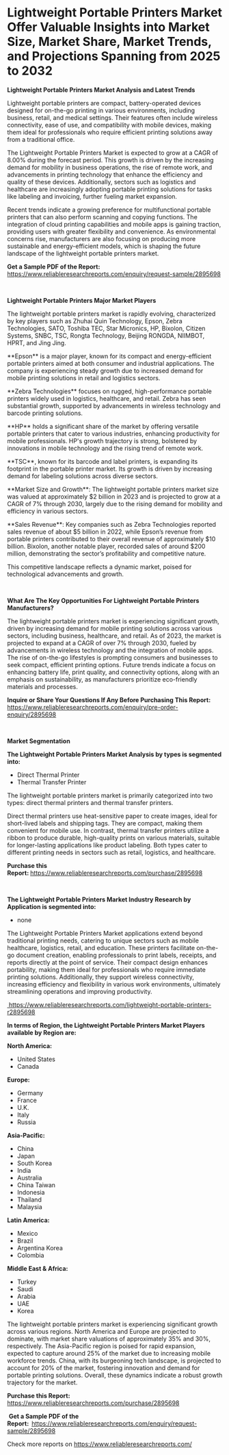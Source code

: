 <p><h1>Lightweight Portable Printers Market Offer Valuable Insights into Market Size, Market Share, Market Trends, and Projections Spanning from 2025 to 2032</h1></p><p><strong>Lightweight Portable Printers Market Analysis and Latest Trends</strong></p>
<p><p>Lightweight portable printers are compact, battery-operated devices designed for on-the-go printing in various environments, including business, retail, and medical settings. Their features often include wireless connectivity, ease of use, and compatibility with mobile devices, making them ideal for professionals who require efficient printing solutions away from a traditional office.</p><p>The Lightweight Portable Printers Market is expected to grow at a CAGR of 8.00% during the forecast period. This growth is driven by the increasing demand for mobility in business operations, the rise of remote work, and advancements in printing technology that enhance the efficiency and quality of these devices. Additionally, sectors such as logistics and healthcare are increasingly adopting portable printing solutions for tasks like labeling and invoicing, further fueling market expansion.</p><p>Recent trends indicate a growing preference for multifunctional portable printers that can also perform scanning and copying functions. The integration of cloud printing capabilities and mobile apps is gaining traction, providing users with greater flexibility and convenience. As environmental concerns rise, manufacturers are also focusing on producing more sustainable and energy-efficient models, which is shaping the future landscape of the lightweight portable printers market.</p></p>
<p><strong>Get a Sample PDF of the Report:&nbsp;</strong> <a href="https://www.reliableresearchreports.com/enquiry/request-sample/2895698?utm_campaign=3257&utm_medium=2&utm_source=Github&utm_content=ia&utm_term=15032025&utm_id=lightweight-portable-printers">https://www.reliableresearchreports.com/enquiry/request-sample/2895698</a></p>
<p>&nbsp;</p>
<p><strong>Lightweight Portable Printers Major Market Players</strong></p>
<p><p>The lightweight portable printers market is rapidly evolving, characterized by key players such as Zhuhai Quin Technology, Epson, Zebra Technologies, SATO, Toshiba TEC, Star Micronics, HP, Bixolon, Citizen Systems, SNBC, TSC, Rongta Technology, Beijing RONGDA, NIIMBOT, HPRT, and Jing Jing. </p><p>**Epson** is a major player, known for its compact and energy-efficient portable printers aimed at both consumer and industrial applications. The company is experiencing steady growth due to increased demand for mobile printing solutions in retail and logistics sectors.</p><p>**Zebra Technologies** focuses on rugged, high-performance portable printers widely used in logistics, healthcare, and retail. Zebra has seen substantial growth, supported by advancements in wireless technology and barcode printing solutions.</p><p>**HP** holds a significant share of the market by offering versatile portable printers that cater to various industries, enhancing productivity for mobile professionals. HP's growth trajectory is strong, bolstered by innovations in mobile technology and the rising trend of remote work.</p><p>**TSC**, known for its barcode and label printers, is expanding its footprint in the portable printer market. Its growth is driven by increasing demand for labeling solutions across diverse sectors.</p><p>**Market Size and Growth**: The lightweight portable printers market size was valued at approximately $2 billion in 2023 and is projected to grow at a CAGR of 7% through 2030, largely due to the rising demand for mobility and efficiency in various sectors.</p><p>**Sales Revenue**: Key companies such as Zebra Technologies reported sales revenue of about $5 billion in 2022, while Epson’s revenue from portable printers contributed to their overall revenue of approximately $10 billion. Bixolon, another notable player, recorded sales of around $200 million, demonstrating the sector’s profitability and competitive nature. </p><p>This competitive landscape reflects a dynamic market, poised for technological advancements and growth.</p></p>
<p>&nbsp;</p>
<p><strong>What Are The Key Opportunities For Lightweight Portable Printers Manufacturers?</strong></p>
<p><p>The lightweight portable printers market is experiencing significant growth, driven by increasing demand for mobile printing solutions across various sectors, including business, healthcare, and retail. As of 2023, the market is projected to expand at a CAGR of over 7% through 2030, fueled by advancements in wireless technology and the integration of mobile apps. The rise of on-the-go lifestyles is prompting consumers and businesses to seek compact, efficient printing options. Future trends indicate a focus on enhancing battery life, print quality, and connectivity options, along with an emphasis on sustainability, as manufacturers prioritize eco-friendly materials and processes.</p></p>
<p><strong>Inquire or Share Your Questions If Any Before Purchasing This Report:</strong> <a href="https://www.reliableresearchreports.com/enquiry/pre-order-enquiry/2895698?utm_campaign=3257&utm_medium=2&utm_source=Github&utm_content=ia&utm_term=15032025&utm_id=lightweight-portable-printers">https://www.reliableresearchreports.com/enquiry/pre-order-enquiry/2895698</a></p>
<p>&nbsp;</p>
<p><strong>Market Segmentation</strong></p>
<p><strong>The Lightweight Portable Printers Market Analysis by types is segmented into:</strong></p>
<p><ul><li>Direct Thermal Printer</li><li>Thermal Transfer Printer</li></ul></p>
<p><p>The lightweight portable printers market is primarily categorized into two types: direct thermal printers and thermal transfer printers. </p><p>Direct thermal printers use heat-sensitive paper to create images, ideal for short-lived labels and shipping tags. They are compact, making them convenient for mobile use. In contrast, thermal transfer printers utilize a ribbon to produce durable, high-quality prints on various materials, suitable for longer-lasting applications like product labeling. Both types cater to different printing needs in sectors such as retail, logistics, and healthcare.</p></p>
<p><strong>Purchase this Report:&nbsp;</strong><a href="https://www.reliableresearchreports.com/purchase/2895698?utm_campaign=3257&utm_medium=2&utm_source=Github&utm_content=ia&utm_term=15032025&utm_id=lightweight-portable-printers">https://www.reliableresearchreports.com/purchase/2895698</a></p>
<p>&nbsp;</p>
<p><strong>The Lightweight Portable Printers Market Industry Research by Application is segmented into:</strong></p>
<p><ul><li>none</li></ul></p>
<p><p>The Lightweight Portable Printers Market applications extend beyond traditional printing needs, catering to unique sectors such as mobile healthcare, logistics, retail, and education. These printers facilitate on-the-go document creation, enabling professionals to print labels, receipts, and reports directly at the point of service. Their compact design enhances portability, making them ideal for professionals who require immediate printing solutions. Additionally, they support wireless connectivity, increasing efficiency and flexibility in various work environments, ultimately streamlining operations and improving productivity.</p></p>
<p><a href="https://www.reliableresearchreports.com/lightweight-portable-printers-r2895698?utm_campaign=3257&utm_medium=2&utm_source=Github&utm_content=ia&utm_term=15032025&utm_id=lightweight-portable-printers">&nbsp;https://www.reliableresearchreports.com/lightweight-portable-printers-r2895698</a></p>
<p><strong>In terms of Region, the Lightweight Portable Printers Market Players available by Region are:</strong></p>
<p>
    <p> <strong> North America: </strong>
        <ul>
            <li>United States</li>
            <li>Canada</li>
        </ul>
        </p> 
    <p> <strong> Europe: </strong>
        <ul>
            <li>Germany</li>
            <li>France</li>
            <li>U.K.</li>
            <li>Italy</li>
            <li>Russia</li>
        </ul>
        </p> 
    <p> <strong> Asia-Pacific: </strong>
        <ul>
            <li>China</li>
            <li>Japan</li>
            <li>South Korea</li>
            <li>India</li>
            <li>Australia</li>
            <li>China Taiwan</li>
            <li>Indonesia</li>
            <li>Thailand</li>
            <li>Malaysia</li>
        </ul>
        </p> 
    <p> <strong> Latin America: </strong>
        <ul>
            <li>Mexico</li>
            <li>Brazil</li>
            <li>Argentina Korea</li>
            <li>Colombia</li>
        </ul>
        </p> 
    <p> <strong> Middle East & Africa: </strong>
        <ul>
            <li>Turkey</li>
            <li>Saudi</li>
            <li>Arabia</li>
            <li>UAE</li>
            <li>Korea</li>
        </ul>
    </p>
    </p>
<p><p>The lightweight portable printers market is experiencing significant growth across various regions. North America and Europe are projected to dominate, with market share valuations of approximately 35% and 30%, respectively. The Asia-Pacific region is poised for rapid expansion, expected to capture around 25% of the market due to increasing mobile workforce trends. China, with its burgeoning tech landscape, is projected to account for 20% of the market, fostering innovation and demand for portable printing solutions. Overall, these dynamics indicate a robust growth trajectory for the market.</p></p>
<p><strong>Purchase this Report: </strong><a href="https://www.reliableresearchreports.com/purchase/2895698?utm_campaign=3257&utm_medium=2&utm_source=Github&utm_content=ia&utm_term=15032025&utm_id=lightweight-portable-printers">https://www.reliableresearchreports.com/purchase/2895698</a></p>
<p>&nbsp;<strong>Get a Sample PDF of the Report:&nbsp;&nbsp;</strong><a href="https://www.reliableresearchreports.com/enquiry/request-sample/2895698?utm_campaign=3257&utm_medium=2&utm_source=Github&utm_content=ia&utm_term=15032025&utm_id=lightweight-portable-printers">https://www.reliableresearchreports.com/enquiry/request-sample/2895698</a></p>
<p><strong></strong></p>
<p>Check more reports on <a href="https://www.reliableresearchreports.com/?utm_campaign=3257&utm_medium=2&utm_source=Github&utm_content=ia&utm_term=15032025&utm_id=lightweight-portable-printers">https://www.reliableresearchreports.com/</a></p>
